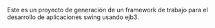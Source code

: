 Este es un proyecto de generación de un framework de trabajo para el desarrollo de aplicaciones swing usando ejb3.
